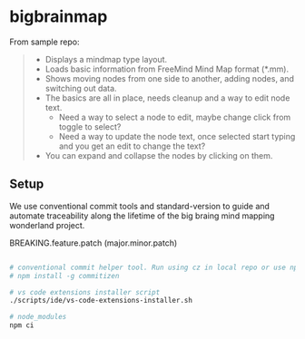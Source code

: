 # bigbrainmap

From sample repo:

> - Displays a mindmap type layout.
> - Loads basic information from FreeMind Mind Map format (\*.mm).
> - Shows moving nodes from one side to another, adding nodes, and switching out data.
> - The basics are all in place, needs cleanup and a way to edit node text.
>   - Need a way to select a node to edit, maybe change click from toggle to select?
>   - Need a way to update the node text, once selected start typing and you get an edit to change the text?
> - You can expand and collapse the nodes by clicking on them.

## Setup

We use conventional commit tools and standard-version to guide and automate traceability along the lifetime of the big braing mind mapping wonderland project.

BREAKING.feature.patch (major.minor.patch)

```sh

# conventional commit helper tool. Run using cz in local repo or use npx cz
# npm install -g commitizen

# vs code extensions installer script
./scripts/ide/vs-code-extensions-installer.sh

# node_modules
npm ci


```
